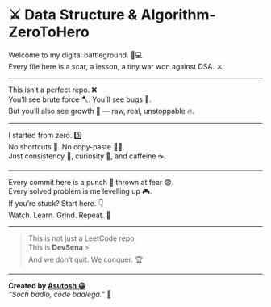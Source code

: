 # ⚔️ Data Structure & Algorithm-ZeroToHero


Welcome to my digital battleground. 🧠💻  
Every file here is a scar, a lesson, a tiny war won against DSA. ⚔️

---

This isn’t a perfect repo. ❌  
You’ll see brute force 🪓. You’ll see bugs 🐞.  
But you’ll also see growth 🌱 — raw, real, unstoppable 🔥.

---

I started from zero. 0️⃣  
No shortcuts 🚫. No copy-paste 🙅‍♂️.  
Just consistency 📅, curiosity 🧐, and caffeine ☕.

---

Every commit here is a punch 🥊 thrown at fear 😨.  
Every solved problem is me levelling up 🎮.  
If you’re stuck? Start here. 👇  
Watch. Learn. Grind. Repeat. 🔁

---

> This is not just a LeetCode repo.  
> This is **DevSena** ⚡  
> And we don’t quit. We conquer. 🏆

---

**Created by [Asutosh 😀](https://github.com/DearAsutosh)**  
_“Soch badlo, code badlega.”_ 🚀
